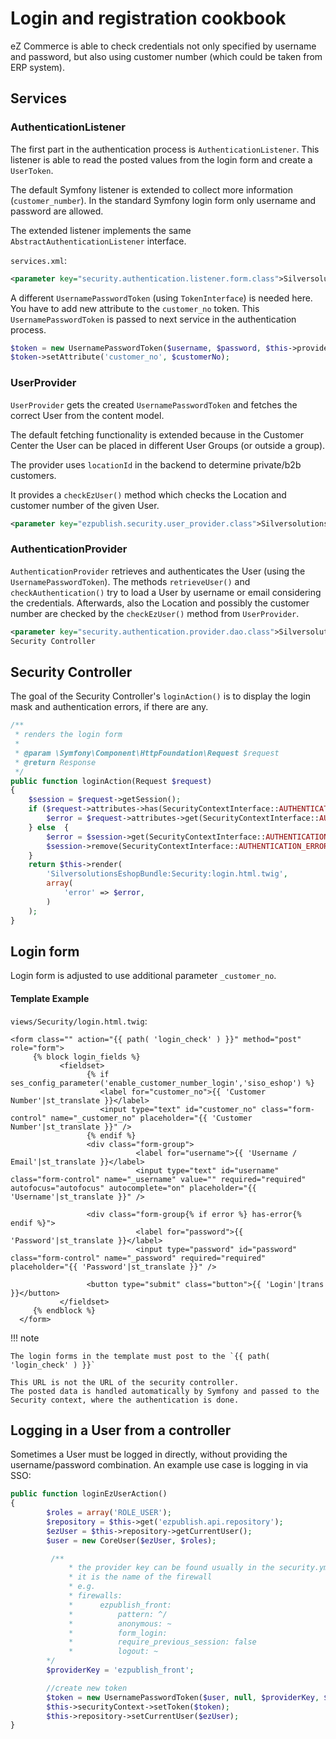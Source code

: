 # Login and registration cookbook

eZ Commerce is able to check credentials not only specified by username and password,
but also using customer number (which could be taken from ERP system). 

## Services

### AuthenticationListener

The first part in the authentication process is `AuthenticationListener`.
This listener is able to read the posted values from the login form and create a `UserToken`.

The default Symfony listener is extended to collect more information (`customer_number`).
In the standard Symfony login form only username and password are allowed.

The extended listener implements the same `AbstractAuthenticationListener` interface.

`services.xml`:

``` xml
<parameter key="security.authentication.listener.form.class">Silversolutions\Bundle\EshopBundle\Service\Security\CustomFormAuthenticationListener</parameter>
```

A different `UsernamePasswordToken` (using `TokenInterface`) is needed here.
You have to add new attribute to the `customer_no` token. This `UsernamePasswordToken` is passed to next service in the authentication process.

``` php
$token = new UsernamePasswordToken($username, $password, $this->providerKey);
$token->setAttribute('customer_no', $customerNo);
```

### UserProvider

`UserProvider` gets the created `UsernamePasswordToken` and fetches the correct User from the content model.

The default fetching functionality is extended because in the Customer Center the User can be placed in different User Groups (or outside a group).

The provider uses `locationId` in the backend to determine private/b2b customers.

It provides a `checkEzUser()` method which checks the Location and customer number of the given User.

``` xml
<parameter key="ezpublish.security.user_provider.class">Silversolutions\Bundle\EshopBundle\Service\Security\UserProvider</parameter>
```

### AuthenticationProvider

`AuthenticationProvider` retrieves and authenticates the User (using the `UsernamePasswordToken`).
The methods `retrieveUser()` and `checkAuthentication()` try to load a User by username or email considering the credentials.
Afterwards, also the Location and possibly the customer number are checked by the `checkEzUser()` method from `UserProvider`.

``` xml
<parameter key="security.authentication.provider.dao.class">Silversolutions\Bundle\EshopBundle\Service\Security\AuthenticationProvider</parameter>
Security Controller
```

## Security Controller

The goal of the Security Controller's `loginAction()` is to display the login mask and authentication errors, if there are any.

``` php
/**
 * renders the login form
 *
 * @param \Symfony\Component\HttpFoundation\Request $request
 * @return Response
 */
public function loginAction(Request $request)
{
    $session = $request->getSession();
    if ($request->attributes->has(SecurityContextInterface::AUTHENTICATION_ERROR)) {
        $error = $request->attributes->get(SecurityContextInterface::AUTHENTICATION_ERROR);
    } else  {
        $error = $session->get(SecurityContextInterface::AUTHENTICATION_ERROR);
        $session->remove(SecurityContextInterface::AUTHENTICATION_ERROR);
    }
    return $this->render(
        'SilversolutionsEshopBundle:Security:login.html.twig',
        array(
            'error' => $error,
        )
    );
}
```

## Login form

Login form is adjusted to use additional parameter `_customer_no`.

#### Template Example

`views/Security/login.html.twig`:

```html+twig
<form class="" action="{{ path( 'login_check' ) }}" method="post" role="form">
     {% block login_fields %}
           <fieldset>
                 {% if ses_config_parameter('enable_customer_number_login','siso_eshop') %}
                    <label for="customer_no">{{ 'Customer Number'|st_translate }}</label>
                    <input type="text" id="customer_no" class="form-control" name="_customer_no" placeholder="{{ 'Customer Number'|st_translate }}" />
                 {% endif %}
                 <div class="form-group">
                            <label for="username">{{ 'Username / Email'|st_translate }}</label>
                            <input type="text" id="username" class="form-control" name="_username" value="" required="required" autofocus="autofocus" autocomplete="on" placeholder="{{ 'Username'|st_translate }}" />
                 
                 <div class="form-group{% if error %} has-error{% endif %}">
                            <label for="password">{{ 'Password'|st_translate }}</label>
                            <input type="password" id="password" class="form-control" name="_password" required="required" placeholder="{{ 'Password'|st_translate }}" />
                 
                 <button type="submit" class="button">{{ 'Login'|trans }}</button>
           </fieldset>
     {% endblock %}
  </form>
```

!!! note

    The login forms in the template must post to the `{{ path( 'login_check' ) }}`

    This URL is not the URL of the security controller.
    The posted data is handled automatically by Symfony and passed to the Security context, where the authentication is done.

## Logging in a User from a controller

Sometimes a User must be logged in directly, without providing the username/password combination.
An example use case is logging in via SSO:

``` php
public function loginEzUserAction()
{
        $roles = array('ROLE_USER');
        $repository = $this->get('ezpublish.api.repository');
        $ezUser = $this->repository->getCurrentUser();
        $user = new CoreUser($ezUser, $roles);

         /**
             * the provider key can be found usually in the security.yml file
             * it is the name of the firewall
             * e.g.
             * firewalls:
             *      ezpublish_front:
             *          pattern: ^/
             *          anonymous: ~
             *          form_login:
             *          require_previous_session: false
             *          logout: ~
        */
        $providerKey = 'ezpublish_front';

        //create new token
        $token = new UsernamePasswordToken($user, null, $providerKey, $roles);
        $this->securityContext->setToken($token);
        $this->repository->setCurrentUser($ezUser);
}
```
